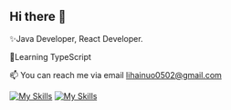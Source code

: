 ## Hi there 👋

<!--
**leehainuo/Leehainuo** is a ✨ _special_ ✨ repository because its `README.md` (this file) appears on your GitHub profile.

Here are some ideas to get you started:

- 🔭 I’m currently working on ...
- 🌱 I’m currently learning ...
- 👯 I’m looking to collaborate on ...
- 🤔 I’m looking for help with ...
- 💬 Ask me about ...
- 📫 How to reach me: ...
- 😄 Pronouns: ...
- ⚡ Fun fact: ...
-->
✨Java Developer, React Developer.

📖Learning TypeScript

📫 You can reach me via email lihainuo0502@gmail.com

[![My Skills](https://skillicons.dev/icons?i=nextjs,react,tailwind,nest,ts,prisma&theme=dark)](https://skillicons.dev)
[![My Skills](https://skillicons.dev/icons?i=spring,maven,rabbitmq,redis,mysql,jenkins,docker&theme=dark)](https://skillicons.dev)
